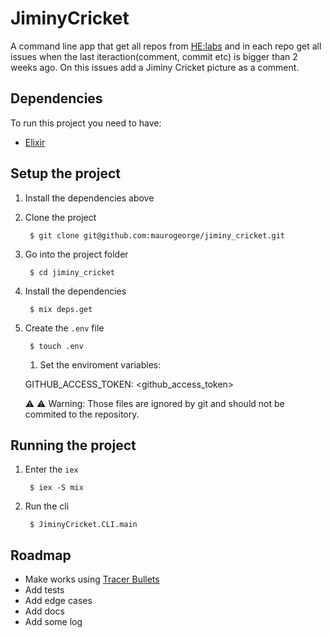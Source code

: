 # JiminyCricket

A command line app that get all repos from [HE:labs](https://github.com/Helabs)
and in each repo get all issues when the last iteraction(comment, commit etc)
is bigger than 2 weeks ago.
On this issues add a Jiminy Cricket picture as a comment.

## Dependencies

To run this project you need to have:

* [Elixir](http://elixir-lang.org/install.html)


## Setup the project

1. Install the dependencies above
1. Clone the project

        $ git clone git@github.com:maurogeorge/jiminy_cricket.git

1. Go into the project folder

        $ cd jiminy_cricket

1. Install the dependencies

        $ mix deps.get

1. Create the `.env` file

        $ touch .env

    1. Set the enviroment variables:

      GITHUB_ACCESS_TOKEN: <github_access_token>

    :warning: :warning: Warning: Those files are ignored by git and should not be commited to the repository.


## Running the project

1. Enter the `iex`

        $ iex -S mix

1. Run the cli

        $ JiminyCricket.CLI.main

## Roadmap

- Make works using [Tracer Bullets](https://pragprog.com/the-pragmatic-programmer/extracts/tips)
- Add tests
- Add edge cases
- Add docs
- Add some log


